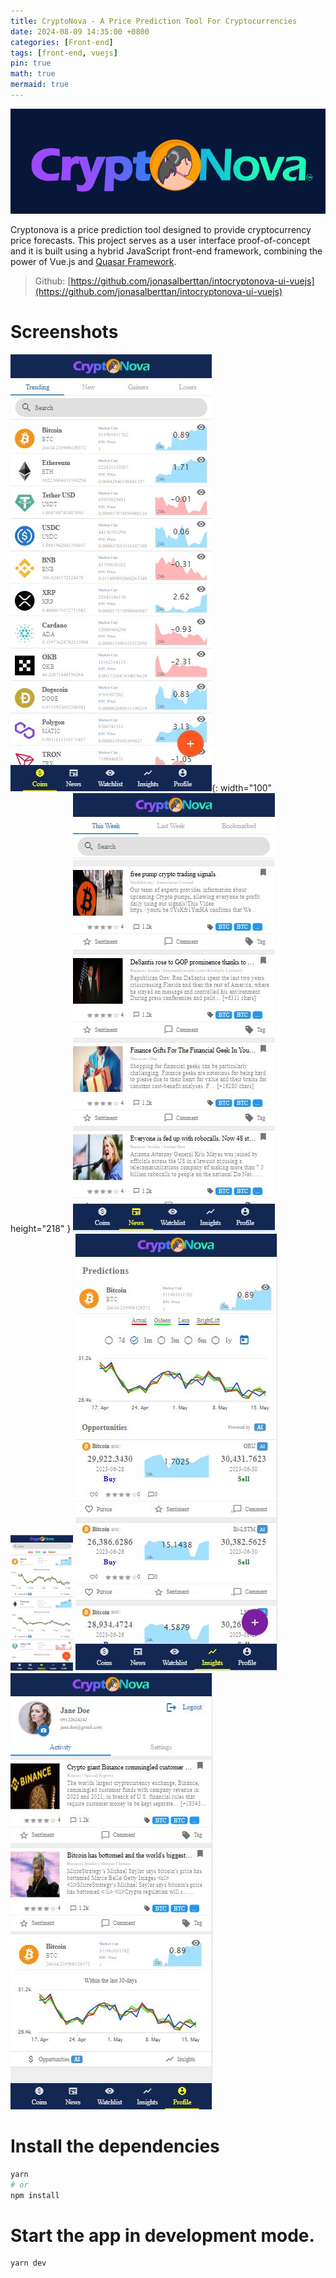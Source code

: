 ```yaml
---
title: CryptoNova - A Price Prediction Tool For Cryptocurrencies
date: 2024-08-09 14:35:00 +0800
categories: [Front-end]
tags: [front-end, vuejs]
pin: true
math: true
mermaid: true
---
```


![CyptoNova Logo](/assets/img/CryptoNova/cryptonova-logo.png)

Cryptonova is a price prediction tool designed to provide cryptocurrency price forecasts. This project serves as a user interface proof-of-concept and it is built using a hybrid JavaScript front-end framework, combining the power of Vue.js and [Quasar Framework](https://quasar.dev/).

> Github: [https://github.com/jonasalberttan/intocryptonova-ui-vuejs](https://github.com/jonasalberttan/intocryptonova-ui-vuejs)

# Screenshots
![](/assets/img/CryptoNova/Tab-Coins.JPG){: width="100" height="218" }
![](/assets/img/CryptoNova/Tab-News.JPG)
![](/assets/img/CryptoNova/Tab-Watchlist.png)
![](/assets/img/CryptoNova/Tab-Insights.JPG)
![](/assets/img/CryptoNova/Tab-Profile.JPG)

# Install the dependencies
```bash
yarn
# or
npm install
```
# Start the app in development mode.

```bash
yarn dev
```
